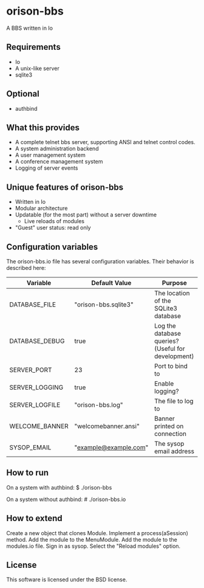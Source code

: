 orison-bbs
==========

A BBS written in Io


Requirements
------------
  - Io
  - A unix-like server
  - sqlite3
  
Optional
--------
  - authbind
  
What this provides
------------------
  - A complete telnet bbs server, supporting ANSI and telnet control codes.
  - A system administration backend
  - A user management system
  - A conference management system
  - Logging of server events

Unique features of orison-bbs
-----------------------------
  - Written in Io
  - Modular architecture
  - Updatable (for the most part) without a server downtime
    - Live reloads of modules
  - "Guest" user status: read only

Configuration variables
-----------------------
The orison-bbs.io file has several configuration variables.  Their behavior
is described here:

Variable       | Default Value         | Purpose
---------------|-----------------------|--------
DATABASE_FILE  | "orison-bbs.sqlite3"  | The location of the SQLite3 database
DATABASE_DEBUG | true                  | Log the database queries?  (Useful for development)
SERVER_PORT    | 23                    | Port to bind to
SERVER_LOGGING | true                  | Enable logging?
SERVER_LOGFILE | "orison-bbs.log"      | The file to log to
WELCOME_BANNER | "welcomebanner.ansi"  | Banner printed on connection
SYSOP_EMAIL    | "example@example.com" | The sysop email address

How to run
----------
On a system with authbind:
    $ ./orison-bbs

On a system without authbind:
    # ./orison-bbs.io

How to extend
-------------
Create a new object that clones Module.  Implement a process(aSession) method.
Add the module to the MenuModule.  Add the module to the modules.io file.
Sign in as sysop.  Select the "Reload modules" option.

License
-------
This software is licensed under the BSD license.

